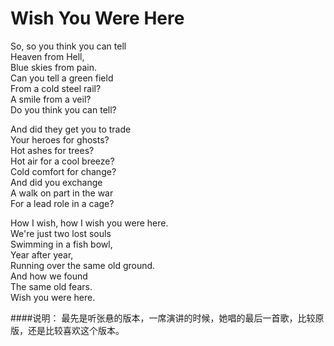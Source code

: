 Wish You Were Here
===================

So, so you think you can tell  
Heaven from Hell,  
Blue skies from pain.  
Can you tell a green field  
From a cold steel rail?  
A smile from a veil?  
Do you think you can tell?  

And did they get you to trade  
Your heroes for ghosts?  
Hot ashes for trees?  
Hot air for a cool breeze?  
Cold comfort for change?  
And did you exchange  
A walk on part in the war  
For a lead role in a cage?  

How I wish, how I wish you were here.  
We're just two lost souls  
Swimming in a fish bowl,  
Year after year,  
Running over the same old ground.  
And how we found  
The same old fears.  
Wish you were here.  

####说明：
最先是听张悬的版本，一席演讲的时候，她唱的最后一首歌，比较原版，还是比较喜欢这个版本。